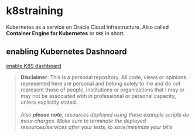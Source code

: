 # k8straining
Kubernetes as a service on Oracle Cloud Infrastructure. Also called **Container Engine for Kubernetes** or `OKE` in short.

## enabling Kubernetes Dashnoard
[enable K8S dashboard](https://github.com/ravi-devarakonda/k8sonoci/blob/master/dashboard/readme-dashboard.md)

>**Disclaimer**: This is a personal repository. All code, views or opinions represented here are personal and belong solely to me and do not represent those of people, institutions or organizations that I may or may not be associated with in professional or personal capacity, unless explicitly stated.<br>
<br>*Also **please note**, resources deployed using these example scripts do incur charges. Make sure to terminate the deployed resources/services after your tests, to save/minimize your bills*
